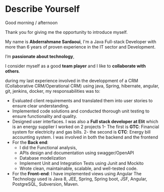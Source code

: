 

# Describe Yourself


Good morning / afternoon

Thank you for giving me the opportunity to introduce myself.

My name is **Abderrahmane Sardaoui**, I'm a Java Full-stack Developer with more than 6 years of proven experience in the IT sector and Development.

I’m **passionate about technology**,

I consider myself as a good **team player** and I like to **collaborate with others**.

during my last experience involved in the developpment of a CRM (Collaborative CRM/Operational CRM) using java, Spring, hibernate, angular, git, jenkins, docker, my responsabilities was to:
- Evaluated client requirements and translated them into user stories to ensure clear
  understanding.
- Implemented code solutions and conducted thorough unit testing to ensure
  functionality and quality.
- Designed user interfaces.
I was also a **Full stack developer at Elit** which is an energy supplier
I worked on 2 projects
1- The first is **GTC**: Financial system for electricity and gas bills.
2- the second is **CTC**: Energy bill accounting system.
I was involved in both the backend and the frontend
- For the **Back end**:
  - I did the Functional analysis,
  - APIs design and documentation using swagger/OpenAPI
  - Database modelization
  - Implement Unit and Integration Tests using Junit and Mockito
  - Wrote clean, maintainable, scalable, and well-tested code.
- For the **Front-end**: I have implemented views using Angular
  The Technology used is Java 8, JEE, Spring, Spring boot, JSF, Angular, PostgreSQL, Subversion, Maven.

